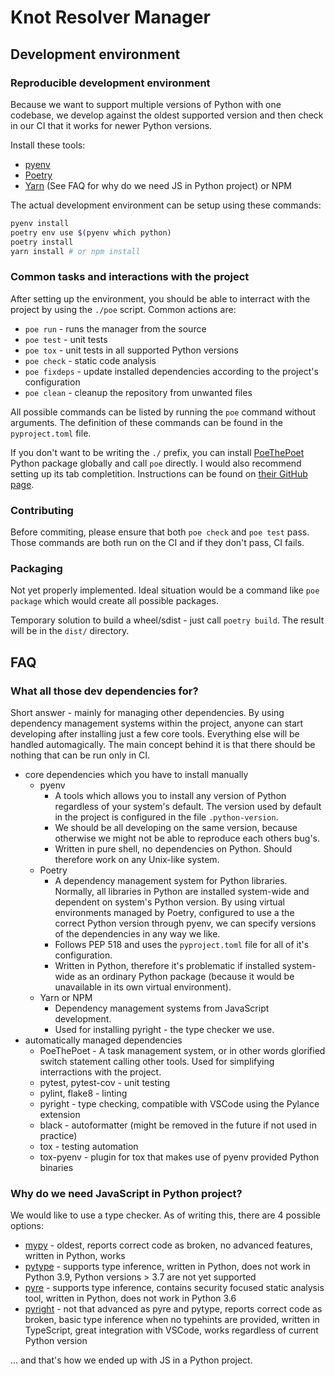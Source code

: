 # Knot Resolver Manager

## Development environment

### Reproducible development environment

Because we want to support multiple versions of Python with one codebase, we develop against the oldest supported version and then check in our CI that it works for newer Python versions.

Install these tools:
* [pyenv](https://github.com/pyenv/pyenv#installation)
* [Poetry](https://python-poetry.org/docs/#installation)
* [Yarn](https://yarnpkg.com/) (See FAQ for why do we need JS in Python project) or NPM

The actual development environment can be setup using these commands:

```sh
pyenv install
poetry env use $(pyenv which python)
poetry install
yarn install # or npm install
```

### Common tasks and interactions with the project

After setting up the environment, you should be able to interract with the project by using the `./poe` script. Common actions are:

* `poe run` - runs the manager from the source
* `poe test` - unit tests
* `poe tox` - unit tests in all supported Python versions
* `poe check` - static code analysis
* `poe fixdeps` - update installed dependencies according to the project's configuration
* `poe clean` - cleanup the repository from unwanted files

All possible commands can be listed by running the `poe` command without arguments. The definition of these commands can be found in the `pyproject.toml` file.

If you don't want to be writing the `./` prefix, you can install [PoeThePoet](https://github.com/nat-n/poethepoet) Python package globally and call `poe` directly. I would also recommend setting up its tab completition. Instructions can be found on [their GitHub page](https://github.com/nat-n/poethepoet#enable-tab-completion-for-your-shell).

### Contributing

Before commiting, please ensure that both `poe check` and `poe test` pass. Those commands are both run on the CI and if they don't pass, CI fails.

### Packaging

Not yet properly implemented. Ideal situation would be a command like `poe package` which would create all possible packages.

Temporary solution to build a wheel/sdist - just call `poetry build`. The result will be in the `dist/` directory.

## FAQ

### What all those dev dependencies for?

Short answer - mainly for managing other dependencies. By using dependency management systems within the project, anyone can start developing after installing just a few core tools. Everything else will be handled automagically. The main concept behind it is that there should be nothing that can be run only in CI.

* core dependencies which you have to install manually
  * pyenv
    * A tools which allows you to install any version of Python regardless of your system's default. The version used by default in the project is configured in the file `.python-version`.
    * We should be all developing on the same version, because otherwise we might not be able to reproduce each others bug's.
    * Written in pure shell, no dependencies on Python. Should therefore work on any Unix-like system.
  * Poetry
    * A dependency management system for Python libraries. Normally, all libraries in Python are installed system-wide and dependent on system's Python version. By using virtual environments managed by Poetry, configured to use a the correct Python version through pyenv, we can specify versions of the dependencies in any way we like.
    * Follows PEP 518 and uses the `pyproject.toml` file for all of it's configuration.
    * Written in Python, therefore it's problematic if installed system-wide as an ordinary Python package (because it would be unavailable in its own virtual environment).
  * Yarn or NPM
    * Dependency management systems from JavaScript development.
    * Used for installing pyright - the type checker we use.
* automatically managed dependencies
  * PoeThePoet - A task management system, or in other words glorified switch statement calling other tools. Used for simplifying interractions with the project.
  * pytest, pytest-cov - unit testing
  * pylint, flake8 - linting
  * pyright - type checking, compatible with VSCode using the Pylance extension
  * black - autoformatter (might be removed in the future if not used in practice)
  * tox - testing automation
  * tox-pyenv - plugin for tox that makes use of pyenv provided Python binaries

### Why do we need JavaScript in Python project?

We would like to use a type checker. As of writing this, there are 4 possible options:

* [mypy](http://mypy-lang.org/) - oldest, reports correct code as broken, no advanced features, written in Python, works
* [pytype](https://github.com/google/pytype) - supports type inference, written in Python, does not work in Python 3.9, Python versions > 3.7 are not yet supported
* [pyre](https://pyre-check.org/) - supports type inference, contains security focused static analysis tool, written in Python, does not work in Python 3.6
* [pyright](https://github.com/Microsoft/pyright) - not that advanced as pyre and pytype, reports correct code as broken, basic type inference when no typehints are provided, written in TypeScript, great integration with VSCode, works regardless of current Python version

... and that's how we ended up with JS in a Python project.